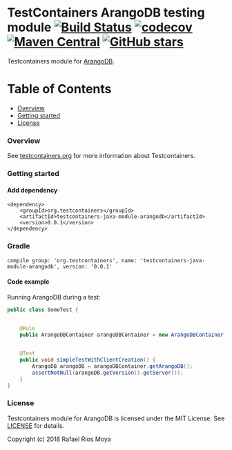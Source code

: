 # TestContainers ArangoDB testing module [![Build Status](https://travis-ci.org/ganchix/testcontainers-java-module-arangodb.svg?branch=master)](https://travis-ci.org/ganchix/testcontainers-java-module-arangodb) [![codecov](https://codecov.io/gh/ganchix/testcontainers-java-module-arangodb/branch/master/graph/badge.svg)](https://codecov.io/gh/ganchix/testcontainers-java-module-arangodb) [![Maven Central](https://maven-badges.herokuapp.com/maven-central/io.github.ganchix/testcontainers-java-module-arangodb/badge.svg?style=plastic)](https://maven-badges.herokuapp.com/maven-central/io.github.ganchix/testcontainers-java-module-arangodb) [![GitHub stars](https://img.shields.io/github/stars/badges/shields.svg?style=social&label=Star)](https://github.com/ganchix/testcontainers-java-module-arangodb)

Testcontainers module for [ArangoDB](https://www.arangodb.com/).

# Table of Contents
 
- [Overview](#overview)
- [Getting started](#getting-started)
- [License](#license)


### Overview

See [testcontainers.org](https://www.testcontainers.org) for more information about Testcontainers.

### Getting started

#### Add dependency

```
<dependency>
    <groupId>org.testcontainers</groupId>
    <artifactId>testcontainers-java-module-arangodb</artifactId>
    <version>0.0.1</version>
</dependency>
```

### Gradle

```
compile group: 'org.testcontainers', name: 'testcontainers-java-module-arangodb', version: '0.0.1'
```

#### Code example

Running ArangoDB during a test:

```java
public class SomeTest {


	@Rule
	public ArangoDBContainer arangoDBContainer = new ArangoDBContainer().withoutAuthentication();

    
	@Test
	public void simpleTestWithClientCreation() {
		ArangoDB arangoDB = arangoDBContainer.getArangoDB();
		assertNotNull(arangoDB.getVersion().getServer());
	}
}
```


### License

Testcontainers module for ArangoDB is licensed under the MIT License. See [LICENSE](LICENSE.md) for details.

Copyright (c) 2018 Rafael Ríos Moya



